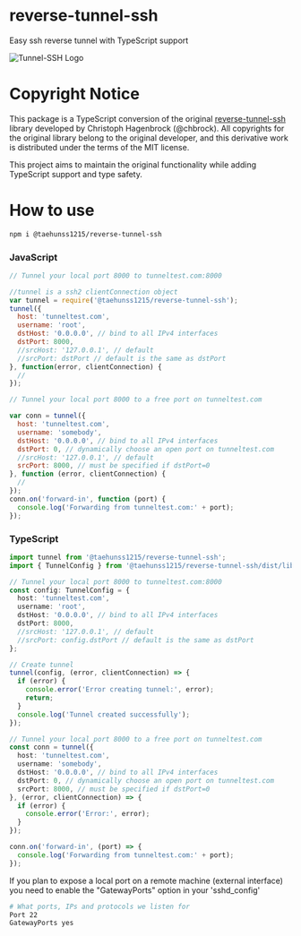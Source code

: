 # reverse-tunnel-ssh
Easy ssh reverse tunnel with TypeScript support


![Tunnel-SSH Logo](https://i.imgur.com/2pdoADB.png)

# Copyright Notice

This package is a TypeScript conversion of the original [reverse-tunnel-ssh](https://www.npmjs.com/package/reverse-tunnel-ssh) library developed by Christoph Hagenbrock (@chbrock). All copyrights for the original library belong to the original developer, and this derivative work is distributed under the terms of the MIT license.

This project aims to maintain the original functionality while adding TypeScript support and type safety.






# How to use
```sh
npm i @taehunss1215/reverse-tunnel-ssh
```

### JavaScript
```js
// Tunnel your local port 8000 to tunneltest.com:8000

//tunnel is a ssh2 clientConnection object
var tunnel = require('@taehunss1215/reverse-tunnel-ssh');
tunnel({
  host: 'tunneltest.com',
  username: 'root',
  dstHost: '0.0.0.0', // bind to all IPv4 interfaces
  dstPort: 8000,
  //srcHost: '127.0.0.1', // default
  //srcPort: dstPort // default is the same as dstPort
}, function(error, clientConnection) {
  //
});

// Tunnel your local port 8000 to a free port on tunneltest.com

var conn = tunnel({
  host: 'tunneltest.com',
  username: 'somebody',
  dstHost: '0.0.0.0', // bind to all IPv4 interfaces
  dstPort: 0, // dynamically choose an open port on tunneltest.com
  //srcHost: '127.0.0.1', // default
  srcPort: 8000, // must be specified if dstPort=0
}, function (error, clientConnection) {
  //
});
conn.on('forward-in', function (port) {
  console.log('Forwarding from tunneltest.com:' + port);
});
```

### TypeScript
```typescript
import tunnel from '@taehunss1215/reverse-tunnel-ssh';
import { TunnelConfig } from '@taehunss1215/reverse-tunnel-ssh/dist/lib/config';

// Tunnel your local port 8000 to tunneltest.com:8000
const config: TunnelConfig = {
  host: 'tunneltest.com',
  username: 'root',
  dstHost: '0.0.0.0', // bind to all IPv4 interfaces
  dstPort: 8000,
  //srcHost: '127.0.0.1', // default
  //srcPort: config.dstPort // default is the same as dstPort
};

// Create tunnel
tunnel(config, (error, clientConnection) => {
  if (error) {
    console.error('Error creating tunnel:', error);
    return;
  }
  console.log('Tunnel created successfully');
});

// Tunnel your local port 8000 to a free port on tunneltest.com
const conn = tunnel({
  host: 'tunneltest.com',
  username: 'somebody',
  dstHost: '0.0.0.0', // bind to all IPv4 interfaces
  dstPort: 0, // dynamically choose an open port on tunneltest.com
  srcPort: 8000, // must be specified if dstPort=0
}, (error, clientConnection) => {
  if (error) {
    console.error('Error:', error);
  }
});

conn.on('forward-in', (port) => {
  console.log('Forwarding from tunneltest.com:' + port);
});
```

If you plan to expose a local port on a remote machine (external interface) you need to enable the "GatewayPorts" option in your 'sshd_config'

```sh
# What ports, IPs and protocols we listen for
Port 22
GatewayPorts yes
```

